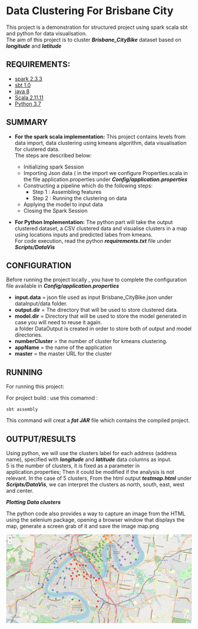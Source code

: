 # Data Clustering For Brisbane City
This project is a demonstration for structured project using spark scala sbt and python for data visualisation.<br />
The aim of this project is to cluster ***Brisbane_CityBike*** dataset based on ***longitude*** and ***latitude***

## REQUIREMENTS:

* [spark 2.3.3](https://spark.apache.org/downloads.html)
* [sbt 1.0](https://www.scala-sbt.org/download.html)
* [java 8](https://www.oracle.com/technetwork/java/javaee/downloads/jdk8-downloads-2133151.html)
* [Scala 2.11.11](https://www.scala-lang.org/download/)
* [Python 3.7](https://www.anaconda.com/distribution/)


## SUMMARY
* **For the spark scala implementation:** 
This project contains levels from data import, data clustering using kmeans algorithm, data visualisation for clustered data. <br />
The steps are described below:<br />
    * Initializing spark Session <br />
    * Importing Json data ( in the import we configure Properties.scala in the file application.properties under ***Config/application.properties*** <br />
    * Constructing a pipeline which do the following steps: <br />
        * Step 1 : Assembling features <br />
        * Step 2 : Running the clustering on data <br />
    * Applying the model to input data<br />
    * Closing the Spark Session<br />


* **For Python Implementation:** 
The python part will take the output clustered dataset, a CSV clustered data and visualise clusters in a map using
locations inputs and predicted labes from kmeans. <br />
For code execution, read the python ***requirements.txt*** file under ***Scripts/DataVis*** <br />


## CONFIGURATION
Before running the project locally , you have to complete the configuration file available in ***Config/application.properties*** <br />
* **input.data** = json file used as input Brisbane_CityBike.json under dataInput/data folder.<br />
* **output.dir** = The directory that will be used to store clustered data.<br />
* **model.dir** =  Directory that will be used to store the model generated in case you will need to reuse it again.<br />
	a folder  DataOutput is created in order to store both of output and model directories.<br />
* **numberCluster** = the number of cluster for kmeans clustering.<br />
* **appName** = the name of the application
* **master** = the master URL for the cluster 

## RUNNING
For running this project: 

For project build : use  this comamnd : 

	sbt assembly
	
This command will creat a ***fat JAR*** file which contains the compiled project.


## OUTPUT/RESULTS
Using python, we will use the clusters label for each address (address name),
specified with ***longitude*** and ***latitude*** data columns as input.<br />
5 is the number of clusters, it is fixed as a parameter in application.properties;
Then it  could be modified if the analysis is not relevant. 
In the case of 5 clusters, From the html output ***testmap.html*** under ***Scripts/DataVis***,
we can interpret the clusters as north, south, east, west and center.

***Plotting Data clusters*** <br />

The python code also provides a way to capture an image from the HTML using the selenium package,
opening a browser window that displays the map, generate a screen grab of it and save the image map.png<br />

![map.png](https://github.com/fatmarekik/SPARK_SBT_TEST/blob/master/map.png)










